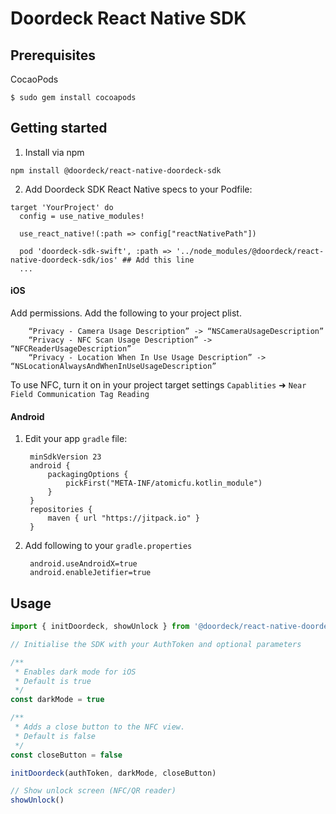 # Doordeck React Native SDK 

## Prerequisites

CocaoPods

`$ sudo gem install cocoapods`

## Getting started

1. Install via npm
```
npm install @doordeck/react-native-doordeck-sdk
```

2. Add Doordeck SDK React Native specs to your Podfile:

```
target 'YourProject' do
  config = use_native_modules!
		
  use_react_native!(:path => config["reactNativePath"])

  pod 'doordeck-sdk-swift', :path => '../node_modules/@doordeck/react-native-doordeck-sdk/ios' ## Add this line
  ...
```

#### iOS
Add permissions. Add the following to your project plist.

		“Privacy - Camera Usage Description” -> “NSCameraUsageDescription”
		“Privacy - NFC Scan Usage Description” -> “NFCReaderUsageDescription”
		“Privacy - Location When In Use Usage Description” -> “NSLocationAlwaysAndWhenInUseUsageDescription”

To use NFC, turn it on in your project target settings `Capablities` ➜ `Near Field Communication Tag Reading`

#### Android

1. Edit your app `gradle` file: 

		minSdkVersion 23
		android {
			packagingOptions {
				pickFirst("META-INF/atomicfu.kotlin_module")
			}
		}
		repositories {
			maven { url "https://jitpack.io" }
		}

2. Add following to your `gradle.properties`

		android.useAndroidX=true
		android.enableJetifier=true


## Usage
```javascript
import { initDoordeck, showUnlock } from '@doordeck/react-native-doordeck-sdk';

// Initialise the SDK with your AuthToken and optional parameters

/**
 * Enables dark mode for iOS
 * Default is true
 */
const darkMode = true

/**
 * Adds a close button to the NFC view.
 * Default is false
 */
const closeButton = false

initDoordeck(authToken, darkMode, closeButton)

// Show unlock screen (NFC/QR reader)
showUnlock()
```
  
